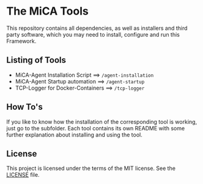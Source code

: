 # The MiCA Tools

This repository contains all dependencies, as well as installers and third party software, which you may need to install, configure and run this Framework.

## Listing of Tools
* MiCA-Agent Installation Script ==> `/agent-installation`
* MiCA-Agent Startup automation ==> `/agent-startup`
* TCP-Logger for Docker-Containers ==> `/tcp-logger`

## How To's
If you like to know how the installation of the corresponding tool is working, just
go to the subfolder. Each tool contains its own README with some further explanation
about installing and using the tool.

## License
This project is licensed under the terms of the MIT license. See the [LICENSE](https://raw.githubusercontent.com/mica-framework/tools/master/LICENSE) file.
